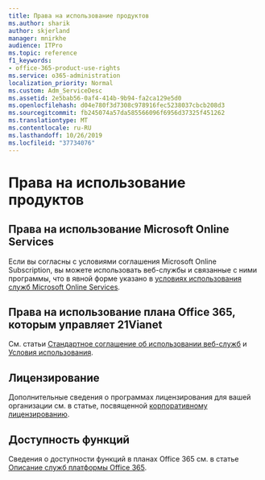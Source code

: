 ```yaml
---
title: Права на использование продуктов
ms.author: sharik
author: skjerland
manager: mnirkhe
audience: ITPro
ms.topic: reference
f1_keywords:
- office-365-product-use-rights
ms.service: o365-administration
localization_priority: Normal
ms.custom: Adm_ServiceDesc
ms.assetid: 2e5bab56-0af4-414b-9b94-fa2ca129e5d0
ms.openlocfilehash: d04e780f3d7308c978916fec5238037cbcb208d3
ms.sourcegitcommit: fb245074a57da585566096f6956d37325f451262
ms.translationtype: MT
ms.contentlocale: ru-RU
ms.lasthandoff: 10/26/2019
ms.locfileid: "37734076"
---
```

# <a name="product-use-rights"></a>Права на использование продуктов

## <a name="microsoft-online-services-use-rights"></a>Права на использование Microsoft Online Services

Если вы согласны с условиями соглашения Microsoft Online Subscription, вы можете использовать веб-службы и связанные с ними программы, что в явной форме указано в [условиях использования служб Microsoft Online Services](https://www.microsoftvolumelicensing.com/DocumentSearch.aspx?Mode=3&DocumentTypeId=37&ShowArchived=true).
  
## <a name="office-365-operated-by-21vianet-use-rights"></a>Права на использование плана Office 365, которым управляет 21Vianet

См. статьи [Стандартное соглашение об использовании веб-служб](https://www.21vbluecloud.com/office365/O365-AgreeWebDir/) и [Условия использования](https://www.21vbluecloud.com/office365/O365-TOU/).
  
## <a name="licensing"></a>Лицензирование

Дополнительные сведения о программах лицензирования для вашей организации см. в статье, посвященной [корпоративному лицензированию](https://go.microsoft.com/fwlink/?LinkId=393693).
  
## <a name="feature-availability"></a>Доступность функций

Сведения о доступности функций в планах Office 365 см. в статье [Описание служб платформы Office 365](office-365-platform-service-description.md).
  

